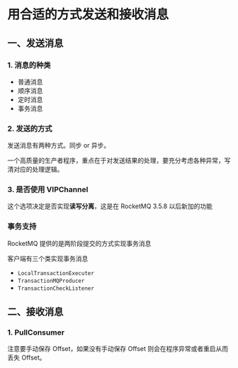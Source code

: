 # 用合适的方式发送和接收消息



## 一、发送消息

### 1. 消息的种类

* 普通消息
* 顺序消息
* 定时消息
* 事务消息



### 2. 发送的方式

发送消息有两种方式。同步 or 异步。

一个高质量的生产者程序，重点在于对发送结果的处理，要充分考虑各种异常，写清对应的处理逻辑。



### 3. 是否使用 VIPChannel

这个选项决定是否实现**读写分离**，这是在 RocketMQ 3.5.8 以后新加的功能





### 事务支持

RocketMQ 提供的是两阶段提交的方式实现事务消息

客户端有三个类实现事务消息

* ``LocalTransactionExecuter``
* ``TransactionMQProducer``
* ``TransactionCheckListener``



## 二、接收消息

### 1. PullConsumer

注意要手动保存 Offset，如果没有手动保存 Offset 则会在程序异常或者重启从而丢失 Offset。